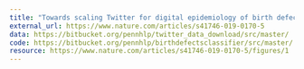 ```yaml
---
title: "Towards scaling Twitter for digital epidemiology of birth defects"
external_url: https://www.nature.com/articles/s41746-019-0170-5
data: https://bitbucket.org/pennhlp/twitter_data_download/src/master/
code: https://bitbucket.org/pennhlp/birthdefectsclassifier/src/master/
resource: https://www.nature.com/articles/s41746-019-0170-5/figures/1
---
```


